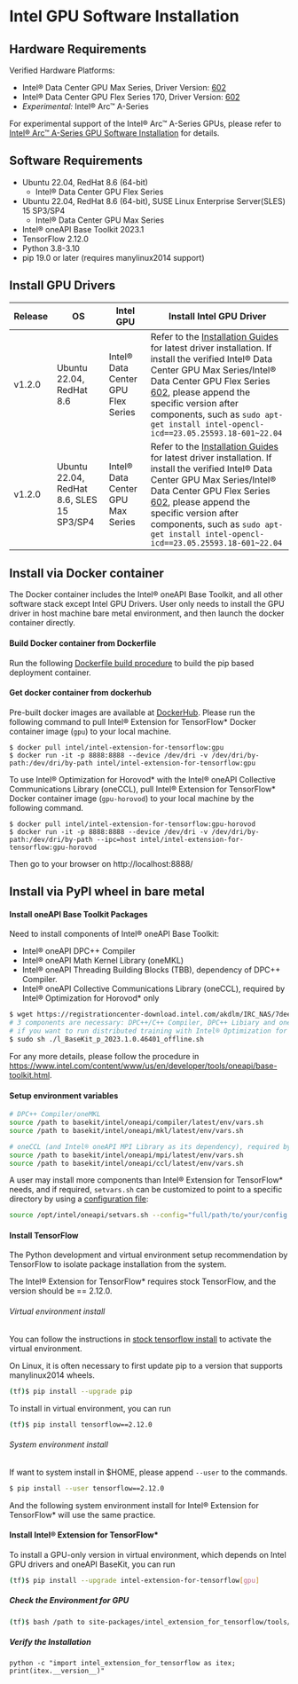# Intel GPU Software Installation 

## Hardware Requirements

Verified Hardware Platforms:
 - Intel® Data Center GPU Max Series, Driver Version: [602](https://dgpu-docs.intel.com/releases/stable_602_20230323.html)
 - Intel® Data Center GPU Flex Series 170, Driver Version: [602](https://dgpu-docs.intel.com/releases/stable_602_20230323.html)
 - *Experimental:* Intel® Arc™ A-Series

For experimental support of the Intel® Arc™ A-Series GPUs, please refer to [Intel® Arc™ A-Series GPU Software Installation](experimental/install_for_arc_gpu.md) for details.

## Software Requirements
- Ubuntu 22.04, RedHat 8.6 (64-bit)
  - Intel® Data Center GPU Flex Series 
- Ubuntu 22.04, RedHat 8.6 (64-bit), SUSE Linux Enterprise Server(SLES) 15 SP3/SP4
  - Intel® Data Center GPU Max Series 
- Intel® oneAPI Base Toolkit 2023.1
- TensorFlow 2.12.0
- Python 3.8-3.10
- pip 19.0 or later (requires manylinux2014 support)


## Install GPU Drivers

|Release|OS|Intel GPU|Install Intel GPU Driver|
|-|-|-|-|
|v1.2.0|Ubuntu 22.04, RedHat 8.6|Intel® Data Center GPU Flex Series|  Refer to the [Installation Guides](https://dgpu-docs.intel.com/installation-guides/index.html#intel-data-center-gpu-flex-series) for latest driver installation. If install the verified Intel® Data Center GPU Max Series/Intel® Data Center GPU Flex Series [602](https://dgpu-docs.intel.com/releases/stable_602_20230323.html), please append the specific version after components, such as `sudo apt-get install intel-opencl-icd==23.05.25593.18-601~22.04`|
|v1.2.0|Ubuntu 22.04, RedHat 8.6, SLES 15 SP3/SP4|Intel® Data Center GPU Max Series|  Refer to the [Installation Guides](https://dgpu-docs.intel.com/installation-guides/index.html#intel-data-center-gpu-max-series) for latest driver installation. If install the verified Intel® Data Center GPU Max Series/Intel® Data Center GPU Flex Series [602](https://dgpu-docs.intel.com/releases/stable_602_20230323.html), please append the specific version after components, such as `sudo apt-get install intel-opencl-icd==23.05.25593.18-601~22.04`|

## Install via Docker container

The Docker container includes the Intel® oneAPI Base Toolkit, and all other software stack except Intel GPU Drivers. User only needs to install the GPU driver in host machine bare metal environment, and then launch the docker container directly. 

#### Build Docker container from Dockerfile

Run the following [Dockerfile build procedure](./../../docker/README.md) to build the pip based deployment container.

#### Get docker container from dockerhub

Pre-built docker images are available at [DockerHub](https://hub.docker.com/r/intel/intel-extension-for-tensorflow/tags).
Please run the following command to pull Intel® Extension for TensorFlow* Docker container image (`gpu`) to your local machine.

```
$ docker pull intel/intel-extension-for-tensorflow:gpu
$ docker run -it -p 8888:8888 --device /dev/dri -v /dev/dri/by-path:/dev/dri/by-path intel/intel-extension-for-tensorflow:gpu
```

To use Intel® Optimization for Horovod* with the Intel® oneAPI Collective Communications Library (oneCCL), pull Intel® Extension for TensorFlow* Docker container image (`gpu-horovod`) to your local machine by the following command.

```
$ docker pull intel/intel-extension-for-tensorflow:gpu-horovod
$ docker run -it -p 8888:8888 --device /dev/dri -v /dev/dri/by-path:/dev/dri/by-path --ipc=host intel/intel-extension-for-tensorflow:gpu-horovod
```

Then go to your browser on http://localhost:8888/

## Install via PyPI wheel in bare metal

#### Install oneAPI Base Toolkit Packages

Need to install components of Intel® oneAPI Base Toolkit:
- Intel® oneAPI DPC++ Compiler
- Intel® oneAPI Math Kernel Library (oneMKL)
- Intel® oneAPI Threading Building Blocks (TBB), dependency of DPC++ Compiler.
- Intel® oneAPI Collective Communications Library (oneCCL), required by Intel® Optimization for Horovod* only


```bash
$ wget https://registrationcenter-download.intel.com/akdlm/IRC_NAS/7deeaac4-f605-4bcf-a81b-ea7531577c61/l_BaseKit_p_2023.1.0.46401_offline.sh
# 3 components are necessary: DPC++/C++ Compiler, DPC++ Libiary and oneMKL
# if you want to run distributed training with Intel® Optimization for Horovod*, oneCCL is needed too(Intel® oneAPI MPI Library will be installed automatically as its dependency)
$ sudo sh ./l_BaseKit_p_2023.1.0.46401_offline.sh
```

For any more details, please follow the procedure in https://www.intel.com/content/www/us/en/developer/tools/oneapi/base-toolkit.html.

#### Setup environment variables
```bash
# DPC++ Compiler/oneMKL
source /path to basekit/intel/oneapi/compiler/latest/env/vars.sh
source /path to basekit/intel/oneapi/mkl/latest/env/vars.sh

# oneCCL (and Intel® oneAPI MPI Library as its dependency), required by Intel® Optimization for Horovod* only
source /path to basekit/intel/oneapi/mpi/latest/env/vars.sh
source /path to basekit/intel/oneapi/ccl/latest/env/vars.sh
```

A user may install more components than Intel® Extension for TensorFlow* needs, and if required, `setvars.sh` can be customized to point to a specific directory by using a [configuration file](https://www.intel.com/content/www/us/en/develop/documentation/oneapi-programming-guide/top/oneapi-development-environment-setup/use-the-setvars-script-with-linux-or-macos/use-a-config-file-for-setvars-sh-on-linux-or-macos.html):

```bash
source /opt/intel/oneapi/setvars.sh --config="full/path/to/your/config.txt"
```

#### Install TensorFlow

The Python development and virtual environment setup recommendation by TensorFlow to isolate package installation from the system.

The Intel® Extension for TensorFlow* requires stock TensorFlow, and the version should be == 2.12.0.


###### Virtual environment install 

You can follow the instructions in [stock tensorflow install](https://www.tensorflow.org/install/pip#step-by-step_instructions) to activate the virtual environment.

On Linux, it is often necessary to first update pip to a version that supports manylinux2014 wheels.
```bash
(tf)$ pip install --upgrade pip
```

To install in virtual environment, you can run 
```bash
(tf)$ pip install tensorflow==2.12.0
```

###### System environment install 
If want to system install in $HOME, please append `--user` to the commands.
```bash
$ pip install --user tensorflow==2.12.0
```
And the following system environment install for Intel® Extension for TensorFlow* will use the same practice. 

#### Install Intel® Extension for TensorFlow*

To install a GPU-only version in virtual environment, which depends on Intel GPU drivers and oneAPI BaseKit, you can run

```bash
(tf)$ pip install --upgrade intel-extension-for-tensorflow[gpu]
```

##### Check the Environment for GPU
```bash
(tf)$ bash /path to site-packages/intel_extension_for_tensorflow/tools/env_check.sh
```

##### Verify the Installation 
```
python -c "import intel_extension_for_tensorflow as itex; print(itex.__version__)"
```
